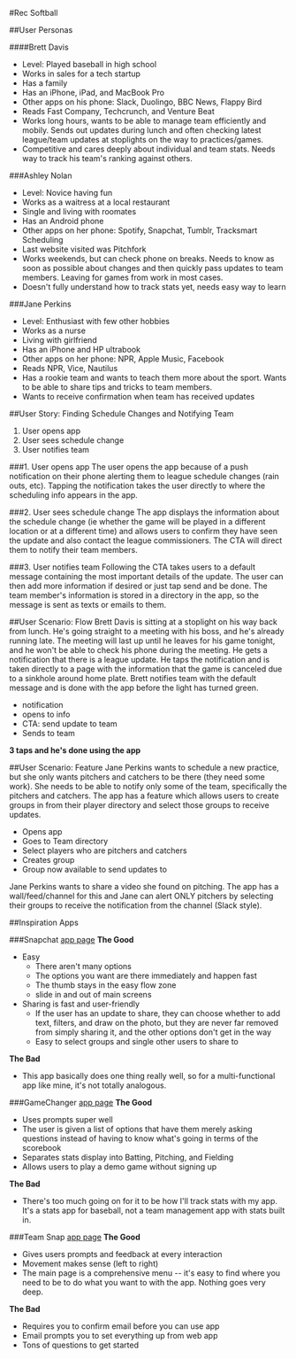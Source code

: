 #Rec Softball

##User Personas

####Brett Davis
- Level: Played baseball in high school
- Works in sales for a tech startup
- Has a family
- Has an iPhone, iPad, and MacBook Pro
- Other apps on his phone: Slack, Duolingo, BBC News, Flappy Bird
- Reads Fast Company, Techcrunch, and Venture Beat
- Works long hours, wants to be able to manage team efficiently and mobily. Sends out updates during lunch and often checking latest league/team updates at stoplights on the way to practices/games.
- Competitive and cares deeply about individual and team stats. Needs way to track his team's ranking against others.

###Ashley Nolan
- Level: Novice having fun
- Works as a waitress at a local restaurant
- Single and living with roomates
- Has an Android phone
- Other apps on her phone: Spotify, Snapchat, Tumblr, Tracksmart Scheduling
- Last website visited was Pitchfork
- Works weekends, but can check phone on breaks. Needs to know as soon as possible about changes and then quickly pass updates to team members. Leaving for games from work in most cases.
- Doesn't fully understand how to track stats yet, needs easy way to learn

###Jane Perkins
- Level: Enthusiast with few other hobbies
- Works as a nurse
- Living with girlfriend
- Has an iPhone and HP ultrabook
- Other apps on her phone: NPR, Apple Music, Facebook
- Reads NPR, Vice, Nautilus
- Has a rookie team and wants to teach them more about the sport. Wants to be able to share tips and tricks to team members.
- Wants to receive confirmation when team has received updates

##User Story: Finding Schedule Changes and Notifying Team

1. User opens app
2. User sees schedule change
3. User notifies team

###1. User opens app
The user opens the app because of a push notification on their phone alerting them to league schedule changes (rain outs, etc). Tapping the notification takes the user directly to where the scheduling info appears in the app.

###2. User sees schedule change
The app displays the information about the schedule change (ie whether the game will be played in a different location or at a different time) and allows users to confirm they have seen the update and also contact the league commissioners. The CTA will direct them to notify their team members.

###3. User notifies team
Following the CTA takes users to a default message containing the most important details of the update. The user can then add more information if desired or just tap send and be done. The team member's information is stored in a directory in the app, so the message is sent as texts or emails to them.

##User Scenario: Flow
Brett Davis is sitting at a stoplight on his way back from lunch. He's going straight to a meeting with his boss, and he's already running late. The meeting will last up until he leaves for his game tonight, and he won't be able to check his phone during the meeting. He gets a notification that there is a league update. He taps the notification and is taken directly to a page with the information that the game is canceled due to a sinkhole around home plate. Brett notifies team with the default message and is done with the app before the light has turned green.
- notification
- opens to info
- CTA: send update to team
- Sends to team

**3 taps and he's done using the app**

##User Scenario: Feature
Jane Perkins wants to schedule a new practice, but she only wants pitchers and catchers to be there (they need some work). She needs to be able to notify only some of the team, specifically the pitchers and catchers. The app has a feature which allows users to create groups in from their player directory and select those groups to receive updates.
- Opens app
- Goes to Team directory
- Select players who are pitchers and catchers
- Creates group
- Group now available to send updates to

Jane Perkins wants to share a video she found on pitching. The app has a wall/feed/channel for this and Jane can alert ONLY pitchers by selecting their groups to receive the notification from the channel (Slack style).

##Inspiration Apps

###Snapchat 
[app page](https://itunes.apple.com/us/app/snapchat/id447188370?mt=8)
**The Good**
- Easy
    + There aren't many options
    + The options you want are there immediately and happen fast
    + The thumb stays in the easy flow zone
    + slide in and out of main screens
- Sharing is fast and user-friendly
    + If the user has an update to share, they can choose whether to add text, filters, and draw on the photo, but they are never far removed from simply sharing it, and the other options don't get in the way
    + Easy to select groups and single other users to share to

**The Bad**
- This app basically does one thing really well, so for a multi-functional app like mine, it's not totally analogous.

###GameChanger
[app page](https://itunes.apple.com/us/app/gamechanger-baseball-softball/id318906314?mt=8)
**The Good**
- Uses prompts super well
- The user is given a list of options that have them merely asking questions instead of having to know what's going in terms of the scorebook
- Separates stats display into Batting, Pitching, and Fielding
- Allows users to play a demo game without signing up

**The Bad**
- There's too much going on for it to be how I'll track stats with my app. It's a stats app for baseball, not a team management app with stats built in.

###Team Snap
[app page](https://itunes.apple.com/us/app/teamsnap-sports-team-management/id393048976?mt=8)
**The Good**
- Gives users prompts and feedback at every interaction
- Movement makes sense (left to right)
- The main page is a comprehensive menu -- it's easy to find where you need to be to do what you want to with the app. Nothing goes very deep.

**The Bad**
- Requires you to confirm email before you can use app
- Email prompts you to set everything up from web app
- Tons of questions to get started















